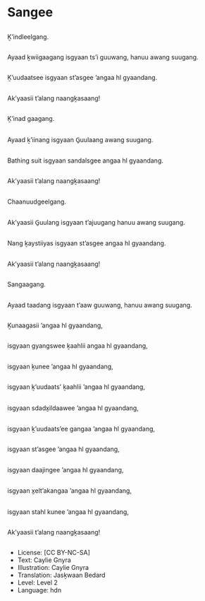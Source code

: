 # Sangee

##
Ḵ’indleelgang.

##
Ayaad ḵwiigaagang isgyaan ts’i guuwang, hanuu awang suugang.

##
Ḵ’uudaatsee isgyaan st’asgee ’angaa hl gyaandang.

##
Ak’yaasii t’alang naangḵasaang!

##
Ḵ’inad gaagang.

##
Ayaad ḵ’iinang isgyaan G̱uulaang awang suugang.

##
Bathing suit isgyaan sandalsgee angaa hl gyaandang.

##
Ak’yaasii t’alang naangḵasaang!

##
Chaanuudgeelgang.

##
Ak’yaasii G̱uulang isgyaan t’ajuugang hanuu awang suugang.

##
Nang ḵaystiiyas isgyaan st’asgee angaa hl gyaandang.

##
Ak’yaasii t’alang naangḵasaang!

##
Sangaagang.

##
Ayaad taadang isgyaan t’aaw guuwang, hanuu awang suugang.

##
Ḵunaagasii ’angaa hl gyaandang,

##
isgyaan gyangswee ḵaahlii angaa hl gyaandang,

##
isgyaan ḵunee ’angaa hl gyaandang,

##
isgyaan ḵ’uudaats’ ḵaahlii ’angaa hl gyaandang,

##
isgyaan sdadx̱ildaawee ’angaa hl gyaandang,

##
isgyaan ḵ’uudaats’ee gangaa ’angaa hl gyaandang,

##
isgyaan st’asgee ’angaa hl gyaandang,

##
isgyaan daajingee ’angaa hl gyaandang,

##
isgyaan x̱elt’akangaa ’angaa hl gyaandang,

##
isgyaan stahl kunee ’angaa hl gyaandang,

##
Ak’yaasii t’alang naangḵasaang!

##
* License: [CC BY-NC-SA]
* Text: Caylie Gnyra
* Illustration: Caylie Gnyra
* Translation: Jasḵwaan Bedard
* Level: Level 2
* Language: hdn
